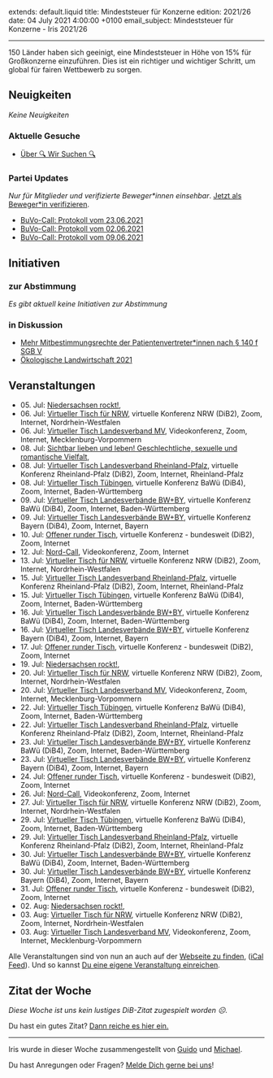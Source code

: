 
extends: default.liquid
title: Mindeststeuer für Konzerne
edition: 2021/26
date: 04 July 2021 4:00:00 +0100
email_subject: Mindeststeuer für Konzerne - Iris 2021/26

---
150 Länder haben sich geeinigt, eine Mindeststeuer in Höhe von 15% für Großkonzerne einzuführen. Dies ist ein richtiger und wichtiger Schritt, um global für fairen Wettbewerb zu sorgen.


## Neuigkeiten

_Keine Neuigkeiten_

### Aktuelle Gesuche

 - [Über 🔍 Wir Suchen 🔍](https://marktplatz.dib.de/t/ueber-wir-suchen/8837)

### Partei Updates

_Nur für Mitglieder und verifizierte Beweger\*innen einsehbar_. [Jetzt als Beweger\*in verifizieren](https://dib.de/bewegerin-werden/).

 - [BuVo-Call: Protokoll vom 23.06.2021](https://marktplatz.dib.de/t/buvo-call-protokoll-vom-23-06-2021/38349)
 - [BuVo-Call: Protokoll vom 02.06.2021](https://marktplatz.dib.de/t/buvo-call-protokoll-vom-02-06-2021/38277)
 - [BuVo-Call: Protokoll vom 09.06.2021](https://marktplatz.dib.de/t/buvo-call-protokoll-vom-09-06-2021/38271)

## Initiativen

### zur Abstimmung
_Es gibt aktuell keine Initiativen zur Abstimmung_

### in Diskussion
 - [Mehr Mitbestimmungsrechte der Patientenvertreter*innen nach § 140 f SGB V](https://abstimmen.dib.de/initiative/309-mehr-mitbestimmungsrechte-der-patientenvertreterinnen-nach-140-f-sgb-v)
 - [Ökologische Landwirtschaft 2021](https://abstimmen.dib.de/initiative/310-okologische-landwirtschaft-2021)


## Veranstaltungen

 - 05.&nbsp;Jul: [Niedersachsen rockt!](https://dib.de/veranstaltungen/niedersachsen-call-2021-07-05/), 
 - 06.&nbsp;Jul: [Virtueller Tisch für NRW](https://dib.de/veranstaltungen/virtueller-tisch-landesverbaende-bwby-2021-07-06/), virtuelle Konferenz NRW (DiB2), Zoom, Internet, Nordrhein-Westfalen
 - 06.&nbsp;Jul: [Virtueller Tisch Landesverband MV](https://dib.de/veranstaltungen/mv-call-2021-07-06/), Videokonferenz, Zoom, Internet, Mecklenburg-Vorpommern
 - 08.&nbsp;Jul: [Sichtbar lieben und leben! Geschlechtliche, sexuelle und romantische Vielfalt](https://dib.de/veranstaltungen/sichtbar-lieben-und-leben-geschlechtliche-sexuelle-und-romantische-vielfalt/), 
 - 08.&nbsp;Jul: [Virtueller Tisch Landesverband Rheinland-Pfalz](https://dib.de/veranstaltungen/virtueller-tisch-landesverband-rheinland-pfalz-2021-07-08/), virtuelle Konferenz Rheinland-Pfalz (DiB2), Zoom, Internet, Rheinland-Pfalz
 - 08.&nbsp;Jul: [Virtueller Tisch Tübingen](https://dib.de/veranstaltungen/virtueller-tisch-tuebingen-2021-07-08/), virtuelle Konferenz BaWü (DiB4), Zoom, Internet, Baden-Württemberg
 - 09.&nbsp;Jul: [Virtueller Tisch Landesverbände BW+BY](https://dib.de/veranstaltungen/virtueller-tisch-landesverbaende-bwby-3-2021-07-09/), virtuelle Konferenz BaWü (DiB4), Zoom, Internet, Baden-Württemberg
 - 09.&nbsp;Jul: [Virtueller Tisch Landesverbände BW+BY](https://dib.de/veranstaltungen/virtueller-tisch-landesverbaende-bwby-2-2021-07-09/), virtuelle Konferenz Bayern (DiB4), Zoom, Internet, Bayern
 - 10.&nbsp;Jul: [Offener runder Tisch](https://dib.de/veranstaltungen/offener-runder-tisch-2021-07-10/), virtuelle Konferenz - bundesweit (DiB2), Zoom, Internet
 - 12.&nbsp;Jul: [Nord-Call](https://dib.de/veranstaltungen/nord-call-2021-07-12/), Videokonferenz, Zoom, Internet
 - 13.&nbsp;Jul: [Virtueller Tisch für NRW](https://dib.de/veranstaltungen/virtueller-tisch-landesverbaende-bwby-2021-07-13/), virtuelle Konferenz NRW (DiB2), Zoom, Internet, Nordrhein-Westfalen
 - 15.&nbsp;Jul: [Virtueller Tisch Landesverband Rheinland-Pfalz](https://dib.de/veranstaltungen/virtueller-tisch-landesverband-rheinland-pfalz-2021-07-15/), virtuelle Konferenz Rheinland-Pfalz (DiB2), Zoom, Internet, Rheinland-Pfalz
 - 15.&nbsp;Jul: [Virtueller Tisch Tübingen](https://dib.de/veranstaltungen/virtueller-tisch-tuebingen-2021-07-15/), virtuelle Konferenz BaWü (DiB4), Zoom, Internet, Baden-Württemberg
 - 16.&nbsp;Jul: [Virtueller Tisch Landesverbände BW+BY](https://dib.de/veranstaltungen/virtueller-tisch-landesverbaende-bwby-3-2021-07-16/), virtuelle Konferenz BaWü (DiB4), Zoom, Internet, Baden-Württemberg
 - 16.&nbsp;Jul: [Virtueller Tisch Landesverbände BW+BY](https://dib.de/veranstaltungen/virtueller-tisch-landesverbaende-bwby-2-2021-07-16/), virtuelle Konferenz Bayern (DiB4), Zoom, Internet, Bayern
 - 17.&nbsp;Jul: [Offener runder Tisch](https://dib.de/veranstaltungen/offener-runder-tisch-2021-07-17/), virtuelle Konferenz - bundesweit (DiB2), Zoom, Internet
 - 19.&nbsp;Jul: [Niedersachsen rockt!](https://dib.de/veranstaltungen/niedersachsen-call-2021-07-19/), 
 - 20.&nbsp;Jul: [Virtueller Tisch für NRW](https://dib.de/veranstaltungen/virtueller-tisch-landesverbaende-bwby-2021-07-20/), virtuelle Konferenz NRW (DiB2), Zoom, Internet, Nordrhein-Westfalen
 - 20.&nbsp;Jul: [Virtueller Tisch Landesverband MV](https://dib.de/veranstaltungen/mv-call-2021-07-20/), Videokonferenz, Zoom, Internet, Mecklenburg-Vorpommern
 - 22.&nbsp;Jul: [Virtueller Tisch Tübingen](https://dib.de/veranstaltungen/virtueller-tisch-tuebingen-2021-07-22/), virtuelle Konferenz BaWü (DiB4), Zoom, Internet, Baden-Württemberg
 - 22.&nbsp;Jul: [Virtueller Tisch Landesverband Rheinland-Pfalz](https://dib.de/veranstaltungen/virtueller-tisch-landesverband-rheinland-pfalz-2021-07-22/), virtuelle Konferenz Rheinland-Pfalz (DiB2), Zoom, Internet, Rheinland-Pfalz
 - 23.&nbsp;Jul: [Virtueller Tisch Landesverbände BW+BY](https://dib.de/veranstaltungen/virtueller-tisch-landesverbaende-bwby-3-2021-07-23/), virtuelle Konferenz BaWü (DiB4), Zoom, Internet, Baden-Württemberg
 - 23.&nbsp;Jul: [Virtueller Tisch Landesverbände BW+BY](https://dib.de/veranstaltungen/virtueller-tisch-landesverbaende-bwby-2-2021-07-23/), virtuelle Konferenz Bayern (DiB4), Zoom, Internet, Bayern
 - 24.&nbsp;Jul: [Offener runder Tisch](https://dib.de/veranstaltungen/offener-runder-tisch-2021-07-24/), virtuelle Konferenz - bundesweit (DiB2), Zoom, Internet
 - 26.&nbsp;Jul: [Nord-Call](https://dib.de/veranstaltungen/nord-call-2021-07-26/), Videokonferenz, Zoom, Internet
 - 27.&nbsp;Jul: [Virtueller Tisch für NRW](https://dib.de/veranstaltungen/virtueller-tisch-landesverbaende-bwby-2021-07-27/), virtuelle Konferenz NRW (DiB2), Zoom, Internet, Nordrhein-Westfalen
 - 29.&nbsp;Jul: [Virtueller Tisch Tübingen](https://dib.de/veranstaltungen/virtueller-tisch-tuebingen-2021-07-29/), virtuelle Konferenz BaWü (DiB4), Zoom, Internet, Baden-Württemberg
 - 29.&nbsp;Jul: [Virtueller Tisch Landesverband Rheinland-Pfalz](https://dib.de/veranstaltungen/virtueller-tisch-landesverband-rheinland-pfalz-2021-07-29/), virtuelle Konferenz Rheinland-Pfalz (DiB2), Zoom, Internet, Rheinland-Pfalz
 - 30.&nbsp;Jul: [Virtueller Tisch Landesverbände BW+BY](https://dib.de/veranstaltungen/virtueller-tisch-landesverbaende-bwby-3-2021-07-30/), virtuelle Konferenz BaWü (DiB4), Zoom, Internet, Baden-Württemberg
 - 30.&nbsp;Jul: [Virtueller Tisch Landesverbände BW+BY](https://dib.de/veranstaltungen/virtueller-tisch-landesverbaende-bwby-2-2021-07-30/), virtuelle Konferenz Bayern (DiB4), Zoom, Internet, Bayern
 - 31.&nbsp;Jul: [Offener runder Tisch](https://dib.de/veranstaltungen/offener-runder-tisch-2021-07-31/), virtuelle Konferenz - bundesweit (DiB2), Zoom, Internet
 - 02.&nbsp;Aug: [Niedersachsen rockt!](https://dib.de/veranstaltungen/niedersachsen-call-2021-08-02/), 
 - 03.&nbsp;Aug: [Virtueller Tisch für NRW](https://dib.de/veranstaltungen/virtueller-tisch-landesverbaende-bwby-2021-08-03/), virtuelle Konferenz NRW (DiB2), Zoom, Internet, Nordrhein-Westfalen
 - 03.&nbsp;Aug: [Virtueller Tisch Landesverband MV](https://dib.de/veranstaltungen/mv-call-2021-08-03/), Videokonferenz, Zoom, Internet, Mecklenburg-Vorpommern


Alle Veranstaltungen sind von nun an auch auf der [Webseite zu finden](https://dib.de/veranstaltungen/), ([iCal Feed](https://dib.de/?ical=1)). Und so kannst [Du eine eigene Veranstaltung einreichen](https://marktplatz.dib.de/t/eine-veranstaltung-auf-der-webseite-einreichen/21379).


## Zitat der Woche
_Diese Woche ist uns kein lustiges DiB-Zitat zugespielt worden ☹._

Du hast ein gutes Zitat? [Dann reiche es hier ein.](https://marktplatz.dib.de/t/fortsetzung-lustige-dib-zitate/24431)


---

Iris wurde in dieser Woche zusammengestellt von [Guido](https://marktplatz.dib.de/u/Guido/) und [Michael](https://marktplatz.dib.de/u/MichaelVoss/).

Du hast Anregungen oder Fragen? [Melde Dich gerne bei uns](https://marktplatz.dib.de/t/neu-iris-die-woechtliche-zusammenfasssung-zum-sonntagsbrunch/10990)!

